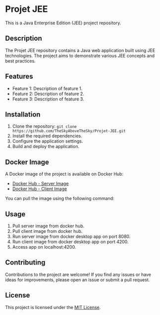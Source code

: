 # Projet JEE

This is a Java Enterprise Edition (JEE) project repository.

## Description

The Projet JEE repository contains a Java web application built using JEE technologies. The project aims to demonstrate various JEE concepts and best practices.

## Features

- Feature 1: Description of feature 1.
- Feature 2: Description of feature 2.
- Feature 3: Description of feature 3.

## Installation

1. Clone the repository: `git clone https://github.com/TheSkyAboveTheSky/Projet-JEE.git`
2. Install the required dependencies.
3. Configure the application settings.
4. Build and deploy the application.

## Docker Image

A Docker image of the project is available on Docker Hub:

- [Docker Hub - Server Image](https://hub.docker.com/layers/oussamarhouch/projet-jee/backend/images/sha256-48a1b0a34fba5bdd344e6f5721f3f24f4e9812adf5451dd96d8e418c7f26cd7a?context=repo)
- [Docker Hub - Client Image](https://hub.docker.com/layers/oussamarhouch/projet-jee/frontend/images/sha256-2793e879fc01ca50aacfa13ff677372d5987836c1f678ec565af6026fcb130dc?context=repo)

You can pull the image using the following command:


## Usage

1. Pull server image from docker hub.
2. Pull client image from docker hub.
3. Run server image from docker desktop app on port 8080.
4. Run client image from docker desktop app on port 4200.
5. Access app on  localhost:4200.

## Contributing

Contributions to the project are welcome! If you find any issues or have ideas for improvements, please open an issue or submit a pull request.

## License

This project is licensed under the [MIT License](LICENSE).
